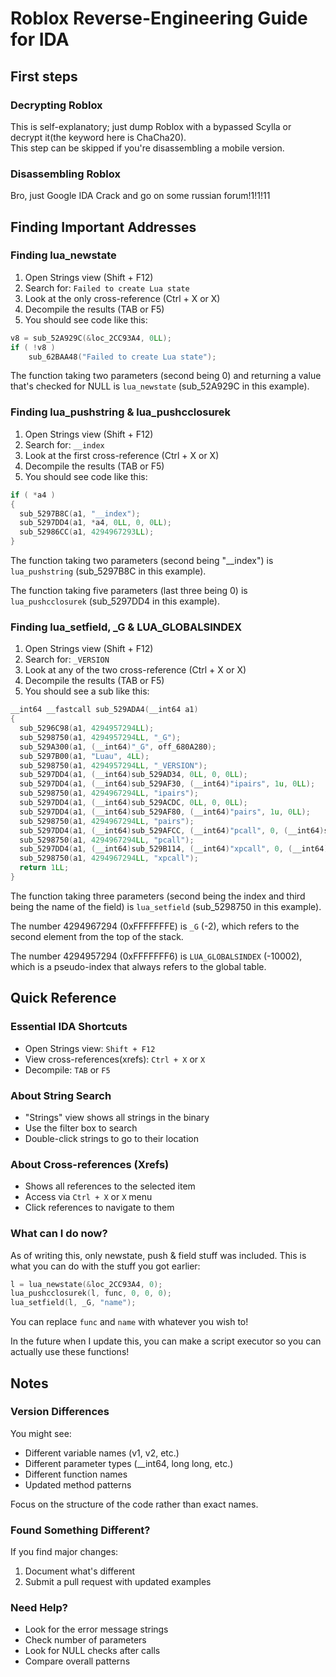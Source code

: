 # Roblox Reverse-Engineering Guide for IDA

## First steps

### Decrypting Roblox

This is self-explanatory; just dump Roblox with a bypassed Scylla or decrypt it(the keyword here is ChaCha20).<br>
This step can be skipped if you're disassembling a mobile version.

### Disassembling Roblox

Bro, just Google IDA Crack and go on some russian forum!1!1!11

## Finding Important Addresses

### Finding lua_newstate
1. Open Strings view (Shift + F12)
2. Search for: `Failed to create Lua state`
3. Look at the only cross-reference (Ctrl + X or X)
4. Decompile the results (TAB or F5)
5. You should see code like this:
```c
v8 = sub_52A929C(&loc_2CC93A4, 0LL);
if ( !v8 )
    sub_62BAA48("Failed to create Lua state");
```
The function taking two parameters (second being 0) and returning a value that's checked for NULL is `lua_newstate` (sub_52A929C in this example).

### Finding lua_pushstring & lua_pushcclosurek
1. Open Strings view (Shift + F12)
2. Search for: `__index`
3. Look at the first cross-reference (Ctrl + X or X)
4. Decompile the results (TAB or F5)
5. You should see code like this:
```c
if ( *a4 )
{
  sub_5297B8C(a1, "__index");
  sub_5297DD4(a1, *a4, 0LL, 0, 0LL);
  sub_52986CC(a1, 4294967293LL);
}
```
The function taking two parameters (second being "__index") is `lua_pushstring` (sub_5297B8C in this example).

The function taking five parameters (last three being 0) is `lua_pushcclosurek` (sub_5297DD4 in this example).

### Finding lua_setfield, _G & LUA_GLOBALSINDEX
1. Open Strings view (Shift + F12)
2. Search for: `_VERSION`
3. Look at any of the two cross-reference (Ctrl + X or X)
4. Decompile the results (TAB or F5)
5. You should see a sub like this:
```c
__int64 __fastcall sub_529ADA4(__int64 a1)
{
  sub_5296C98(a1, 4294957294LL);
  sub_5298750(a1, 4294957294LL, "_G");
  sub_529A300(a1, (__int64)"_G", off_680A280);
  sub_5297B00(a1, "Luau", 4LL);
  sub_5298750(a1, 4294957294LL, "_VERSION");
  sub_5297DD4(a1, (__int64)sub_529AD34, 0LL, 0, 0LL);
  sub_5297DD4(a1, (__int64)sub_529AF30, (__int64)"ipairs", 1u, 0LL);
  sub_5298750(a1, 4294967294LL, "ipairs");
  sub_5297DD4(a1, (__int64)sub_529ACDC, 0LL, 0, 0LL);
  sub_5297DD4(a1, (__int64)sub_529AF80, (__int64)"pairs", 1u, 0LL);
  sub_5298750(a1, 4294967294LL, "pairs");
  sub_5297DD4(a1, (__int64)sub_529AFCC, (__int64)"pcall", 0, (__int64)sub_529B0A8);
  sub_5298750(a1, 4294967294LL, "pcall");
  sub_5297DD4(a1, (__int64)sub_529B114, (__int64)"xpcall", 0, (__int64)sub_529B228);
  sub_5298750(a1, 4294967294LL, "xpcall");
  return 1LL;
}
```
The function taking three parameters (second being the index and third being the name of the field) is `lua_setfield` (sub_5298750 in this example).

The number 4294967294 (0xFFFFFFFE) is `_G` (-2), which refers to the second element from the top of the stack.

The number 4294957294 (0xFFFFFFF6) is `LUA_GLOBALSINDEX` (-10002), which is a pseudo-index that always refers to the global table.

## Quick Reference

### Essential IDA Shortcuts
- Open Strings view: `Shift + F12`
- View cross-references(xrefs): `Ctrl + X` or `X`
- Decompile: `TAB` or `F5`

### About String Search
- "Strings" view shows all strings in the binary
- Use the filter box to search
- Double-click strings to go to their location

### About Cross-references (Xrefs)
- Shows all references to the selected item
- Access via `Ctrl + X` or `X` menu
- Click references to navigate to them

### What can I do now?
As of writing this, only newstate, push & field stuff was included. This is what you can do with the stuff you got earlier:
```cpp
l = lua_newstate(&loc_2CC93A4, 0); 
lua_pushcclosurek(l, func, 0, 0, 0);
lua_setfield(l, _G, "name");
```
You can replace `func` and `name` with whatever you wish to!

In the future when I update this, you can make a script executor so you can actually use these functions!

## Notes

### Version Differences
You might see:
- Different variable names (v1, v2, etc.)
- Different parameter types (__int64, long long, etc.)
- Different function names
- Updated method patterns

Focus on the structure of the code rather than exact names.

### Found Something Different?
If you find major changes:
1. Document what's different
2. Submit a pull request with updated examples

### Need Help?
- Look for the error message strings
- Check number of parameters
- Look for NULL checks after calls
- Compare overall patterns
